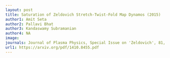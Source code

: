 ```yaml
---
layout: post
title: Saturation of Zeldovich Stretch-Twist-Fold Map Dynamos (2015)
author1: Amit Seta
author2: Pallavi Bhat 
author3: Kandaswamy Subramanian 
author4: NA
image:
journals: Journal of Plasma Physics, Special Issue on 'Zeldovich', 81, 05, 10 (arXiv:1410.8455)
url1: https://arxiv.org/pdf/1410.8455.pdf
---
```


